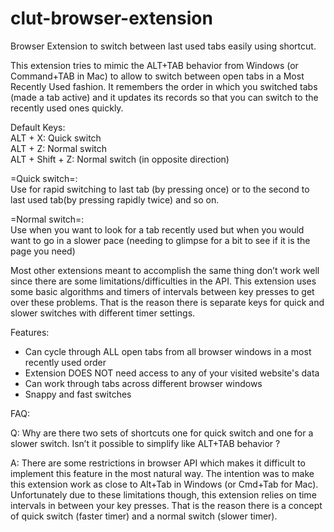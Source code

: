 clut-browser-extension
======================

Browser Extension to switch between last used tabs easily using shortcut.

This extension tries to mimic the ALT+TAB behavior from Windows (or Command+TAB in Mac) to allow to switch between open tabs in a Most Recently Used fashion.
It remembers the order in which you switched tabs (made a tab active) and it updates its records so that you can switch to the recently used ones quickly.

Default Keys:  
ALT + X: Quick switch  
ALT + Z: Normal switch  
ALT + Shift + Z: Normal switch (in opposite direction)  


=Quick switch=:  
Use for rapid switching to last tab (by pressing once) or to the second to last used tab(by pressing rapidly twice) and so on.

=Normal switch=:  
Use when you want to look for a tab recently used but when you would want to go in a slower pace (needing to glimpse for a bit to see if it is the page you need)

Most other extensions meant to accomplish the same thing don’t work well since there are some limitations/difficulties in the API.
This extension uses some basic algorithms and timers of intervals between key presses to get over these problems.
That is the reason there is separate keys for quick and slower switches with different timer settings.

Features:
* Can cycle through ALL open tabs from all browser windows in a most recently used order
* Extension DOES NOT need access to any of your visited website's data
* Can work through tabs across different browser windows
* Snappy and fast switches


FAQ:

Q: Why are there two sets of shortcuts one for quick switch and one for a slower switch. Isn’t it possible to simplify like ALT+TAB behavior ?

A: There are some restrictions in browser API which makes it difficult to implement this feature in the most natural way.
The intention was to make this extension work as close to Alt+Tab in Windows (or Cmd+Tab for Mac).
Unfortunately due to these limitations though, this extension relies on time intervals in between your key presses.
That is the reason there is a concept of quick switch (faster timer) and a normal switch (slower timer).
